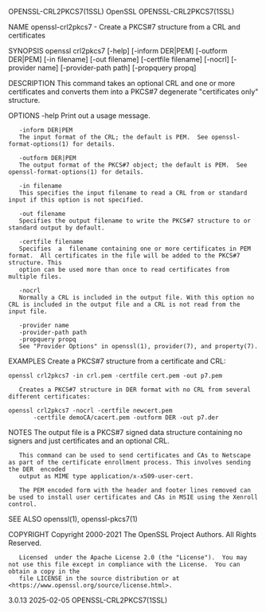 OPENSSL-CRL2PKCS7(1SSL)							    OpenSSL						       OPENSSL-CRL2PKCS7(1SSL)

NAME
       openssl-crl2pkcs7 - Create a PKCS#7 structure from a CRL and certificates

SYNOPSIS
       openssl crl2pkcs7 [-help] [-inform DER|PEM] [-outform DER|PEM] [-in filename] [-out filename] [-certfile filename] [-nocrl] [-provider name]
       [-provider-path path] [-propquery propq]

DESCRIPTION
       This command takes an optional CRL and one or more certificates and converts them into a PKCS#7 degenerate "certificates only" structure.

OPTIONS
       -help
	   Print out a usage message.

       -inform DER|PEM
	   The input format of the CRL; the default is PEM.  See openssl-format-options(1) for details.

       -outform DER|PEM
	   The output format of the PKCS#7 object; the default is PEM.	See openssl-format-options(1) for details.

       -in filename
	   This specifies the input filename to read a CRL from or standard input if this option is not specified.

       -out filename
	   Specifies the output filename to write the PKCS#7 structure to or standard output by default.

       -certfile filename
	   Specifies  a	 filename containing one or more certificates in PEM format.  All certificates in the file will be added to the PKCS#7 structure. This
	   option can be used more than once to read certificates from multiple files.

       -nocrl
	   Normally a CRL is included in the output file. With this option no CRL is included in the output file and a CRL is not read from the input file.

       -provider name
       -provider-path path
       -propquery propq
	   See "Provider Options" in openssl(1), provider(7), and property(7).

EXAMPLES
       Create a PKCS#7 structure from a certificate and CRL:

	openssl crl2pkcs7 -in crl.pem -certfile cert.pem -out p7.pem

       Creates a PKCS#7 structure in DER format with no CRL from several different certificates:

	openssl crl2pkcs7 -nocrl -certfile newcert.pem
	       -certfile demoCA/cacert.pem -outform DER -out p7.der

NOTES
       The output file is a PKCS#7 signed data structure containing no signers and just certificates and an optional CRL.

       This command can be used to send certificates and CAs to Netscape as part of the certificate enrollment process. This involves sending the DER  encoded
       output as MIME type application/x-x509-user-cert.

       The PEM encoded form with the header and footer lines removed can be used to install user certificates and CAs in MSIE using the Xenroll control.

SEE ALSO
       openssl(1), openssl-pkcs7(1)

COPYRIGHT
       Copyright 2000-2021 The OpenSSL Project Authors. All Rights Reserved.

       Licensed	 under the Apache License 2.0 (the "License").	You may not use this file except in compliance with the License.  You can obtain a copy in the
       file LICENSE in the source distribution or at <https://www.openssl.org/source/license.html>.

3.0.13									  2025-02-05						       OPENSSL-CRL2PKCS7(1SSL)
